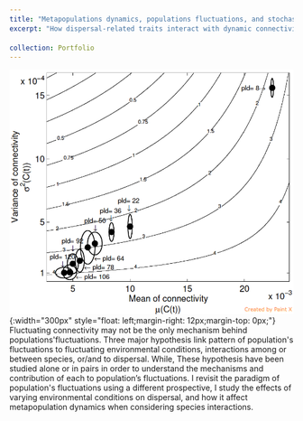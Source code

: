 ```yaml
---
title: "Metapopulations dynamics, populations fluctuations, and stochastic dispersal"
excerpt: "How dispersal-related traits interact with dynamic connectivity to affect metapopulation growth and stability?"

collection: Portfolio
---
```




![](/images/Pic1.png){:width="300px"
style="float: left;margin-right: 12px;margin-top: 0px;"}
Fluctuating connectivity may not be the only mechanism behind populations'fluctuations. 
Three major hypothesis link pattern of population's fluctuations to fluctuating environmental conditions, 
interactions among or between species, or/and to dispersal. While, These hypothesis have been studied alone or in pairs in order to understand the mechanisms and contribution of each to population’s fluctuations. I revisit the paradigm of population's fluctuations using a different prospective, I study the effects of varying environmental conditions on dispersal, and how it affect metapopulation dynamics when considering species interactions. 


